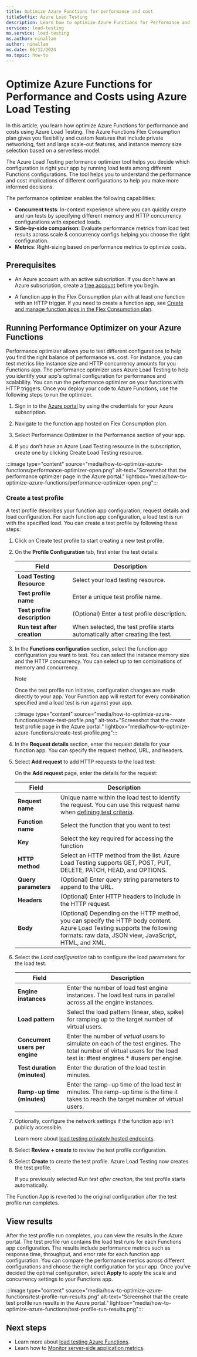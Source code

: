 ```yaml
---
title: Optimize Azure Functions for performance and cost
titleSuffix: Azure Load Testing
description: Learn how to optimize Azure Functions for Performance and Costs using Azure Load Testing
services: load-testing
ms.service: load-testing
ms.author: ninallam
author: ninallam
ms.date: 06/12/2024
ms.topic: how-to
---
```


# Optimize Azure Functions for Performance and Costs using Azure Load Testing

In this article, you learn how optimize Azure Functions for performance and costs using Azure Load Testing. The Azure Functions Flex Consumption plan gives you flexibility and custom features that include private networking, fast and large scale-out features, and instance memory size selection based on a serverless model.

The Azure Load Testing performance optimizer tool helps you decide which configuration is right your app by running load tests among different Functions configurations. The tool helps you to understand the performance and cost implications of different configurations to help you make more informed decisions.

The performance optimizer enables the following capabilities:

- **Concurrent tests**: In-context experience where you can quickly create and run tests by specifying different memory and HTTP concurrency configurations with expected loads.
- **Side-by-side comparison**: Evaluate performance metrics from load test results across scale & concurrency configs helping you choose the right configuration.
- **Metrics**: Right-sizing based on performance metrics to optimize costs.

## Prerequisites
* An Azure account with an active subscription. If you don't have an Azure subscription, create a [free account](https://azure.microsoft.com/free/?WT.mc_id=A261C142F) before you begin.

* A function app in the Flex Consumption plan with at least one function with an HTTP trigger. If you need to create a function app, see [Create and manage function apps in the Flex Consumption plan](./azure/azure-functions/flex-consumption-how-to.md).


## Running Performance Optimizer on your Azure Functions

Performance optimizer allows you to test different configurations to help you find the right balance of performance vs.  cost. For instance, you can test metrics like instance size and HTTP concurrency amounts for you Functions app. The performance optimizer uses Azure Load Testing to help you identify your app's optimal configuration for performance and scalability. You can run the performance optimizer on your functions with HTTP triggers. Once you deploy your code to Azure Functions, use the following steps to run the optimizer.

1. Sign in to the [Azure portal](https://portal.azure.com) by using the credentials for your Azure subscription.

1. Navigate to the function app hosted on Flex Consumption plan.

1. Select Performance Optimizer in the Performance section of your app.

1. If you don’t have an Azure Load Testing resource in the subscription, create one by clicking Create Load Testing resource.

:::image type="content" source="media/how-to-optimize-azure-functions/performance-optimizer-open.png" alt-text="Screenshot that the performance optimizer page in the Azure portal." lightbox="media/how-to-optimize-azure-functions/performance-optimizer-open.png":::


### Create a test profile

A test profile describes your function app configuration, request details and load configuration. For each function app configuration, a load test is run with the specified load. You can create a test profile by following these steps:

1. Click on Create test profile to start creating a new test profile.

1. On the **Profile Configuration** tab, first enter the test details:

    |Field  |Description  |
    |-|-|
    | **Load Testing Resource**    | Select your load testing resource. |
    | **Test profile name**                | Enter a unique test profile name. |
    | **Test profile description**         | (Optional) Enter a test profile description. |
    | **Run test after creation**  | When selected, the test profile starts automatically after creating the test. |

1. In the **Functions configuration** section, select the function app configuration you want to test. You can select the instance memory size and the HTTP concurrency. You can select up to ten combinations of memory and concurrency. 

    > [!NOTE]
    > Once the test profile run initiates, configuration changes are made directly to your app. Your Function app will restart for every combination specified and a load test is run against your app.

    :::image type="content" source="media/how-to-optimize-azure-functions/create-test-profile.png" alt-text="Screenshot that the create test profile page in the Azure portal." lightbox="media/how-to-optimize-azure-functions/create-test-profile.png":::

1. In the **Request details** section, enter the request details for your function app. You can specify the request method, URL, and headers.


1. Select **Add request** to add HTTP requests to the load test:

    On the **Add request** page, enter the details for the request:

    |Field  |Description  |
    |-|-|
    | **Request name** | Unique name within the load test to identify the request. You can use this request name when [defining test criteria](./how-to-define-test-criteria.md). |
    | **Function name**          | Select the function that you want to test |
    | **Key**         | Select the key required for accessing the function |
    | **HTTP method**  | Select an HTTP method from the list. Azure Load Testing supports GET, POST, PUT, DELETE, PATCH, HEAD, and OPTIONS. |
    | **Query parameters** | (Optional) Enter query string parameters to append to the URL. |
    | **Headers**          | (Optional) Enter HTTP headers to include in the HTTP request. |
    | **Body**             | (Optional) Depending on the HTTP method, you can specify the HTTP body content. Azure Load Testing supports the following formats: raw data, JSON view, JavaScript, HTML, and XML. |

1. Select the *Load configuration* tab to configure the load parameters for the load test.

    |Field  |Description  |
    |-|-|
    | **Engine instances**            | Enter the number of load test engine instances. The load test runs in parallel across all the engine instances. |
    | **Load pattern**                | Select the load pattern (linear, step, spike) for ramping up to the target number of virtual users. |
    | **Concurrent users per engine** | Enter the number of *virtual users* to simulate on each of the test engines. The total number of virtual users for the load test is: #test engines * #users per engine. |
    | **Test duration (minutes)** | Enter the duration of the load test in minutes. |
    | **Ramp-up time (minutes)**  | Enter the ramp-up time of the load test in minutes. The ramp-up time is the time it takes to reach the target number of virtual users. |

1. Optionally, configure the network settings if the function app isn't publicly accessible.

    Learn more about [load testing privately hosted endpoints](./how-to-test-private-endpoint.md).


1. Select **Review + create** to review the test profile configuration.

1. Select **Create** to create the test profile. Azure Load Testing now creates the test profile.

    If you previously selected *Run test after creation*, the test profile starts automatically.

The Function App is reverted to the original configuration after the test profile run completes.


## View results

After the test profile run completes, you can view the results in the Azure portal. The test profile run contains the load test runs for each Functions app configuration. The results include performance metrics such as response time, throughput, and error rate for each function app configuration. You can compare the performance metrics across different configurations and choose the right configuration for your app. Once you’ve decided the optimal configuration, select **Apply** to apply the scale and concurrency settings to your Functions app.

:::image type="content" source="media/how-to-optimize-azure-functions/test-profile-run-results.png" alt-text="Screenshot that the create test profile run results in the Azure portal." lightbox="media/how-to-optimize-azure-functions/test-profile-run-results.png":::

## Next steps

- Learn more about [load testing  Azure Functions](./how-to-create-load-test-function-app.md).
- Learn how to [Monitor server-side application metrics](./how-to-monitor-server-side-metrics.md).
